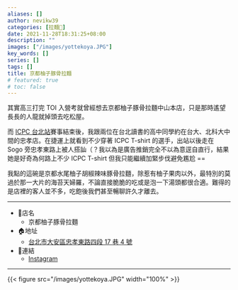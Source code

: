 ```yaml
---
aliases: []
author: nevikw39
categories: [拉麵🍜]
date: 2021-11-28T18:31:25+08:00
description: ""
images: ["/images/yottekoya.JPG"]
key_words: []
series: []
tags: []
title: 京都柚子豚骨拉麵
# featured: true
# toc: false
---
```


其實高三打完 TOI 入營考就曾經想去京都柚子豚骨拉麵中山本店，只是那時遙望長長的人龍就掉頭去吃松屋。

而 [ICPC 台北站](/posts/icpc_taipei_2021)賽事結束後，我跟兩位在台北讀書的高中同學約在台大、北科大中間的忠孝店。在捷運上就看到不少穿著 ICPC T-shirt 的選手，出站以後走在 Sogo 旁忠孝東路上被人搭訕（？我以為是廣告推銷完全不以為意逕自直行，結果她是好奇為何路上不少 ICPC T-shirt 但我只能繼續加緊步伐避免尷尬 ==

我點的這碗是京都水尾柚子胡椒辣味豚骨拉麵，除惹有柚子果肉以外，最特別的莫過於那一大片的海苔天婦羅，不論直接脆脆的吃或是泡一下湯頭都很合適。難得的是店裡的客人並不多，吃飽後我們甚至暢聊許久才離去。

---
+ 🏬店名
    * 京都柚子豚骨拉麵
+ 🏠地址
    * [台北市大安區忠孝東路四段 17 巷 4 號](https://g.page/yottekoya-ramen)
+ 🔗連結
    * [Instagram](https://www.instagram.com/kyoto.yuzu.ramen/)
---

{{< figure src="/images/yottekoya.JPG" width="100%" >}}
